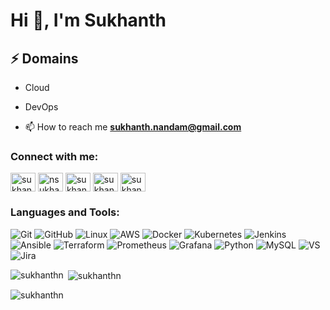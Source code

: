 <h1 align="left">Hi 👋, I'm Sukhanth</h1>



## ⚡ Domains
- Cloud
- DevOps


- 📫 How to reach me **sukhanth.nandam@gmail.com**

<h3 align="left">Connect with me:</h3>
<p align="left">
<a href="https://codepen.io/sukhanthn" target="blank"><img align="center" src="https://raw.githubusercontent.com/rahuldkjain/github-profile-readme-generator/master/src/images/icons/Social/codepen.svg" alt="sukhanthn" height="30" width="40" /></a>
<a href="https://twitter.com/nsukhanth" target="blank"><img align="center" src="https://raw.githubusercontent.com/rahuldkjain/github-profile-readme-generator/master/src/images/icons/Social/twitter.svg" alt="nsukhanth" height="30" width="40" /></a>
<a href="https://linkedin.com/in/sukhanth sai koti nandam" target="blank"><img align="center" src="https://raw.githubusercontent.com/rahuldkjain/github-profile-readme-generator/master/src/images/icons/Social/linked-in-alt.svg" alt="sukhanth sai koti nandam" height="30" width="40" /></a>
<a href="https://fb.com/sukhanth sai koti nandam" target="blank"><img align="center" src="https://raw.githubusercontent.com/rahuldkjain/github-profile-readme-generator/master/src/images/icons/Social/facebook.svg" alt="sukhanth sai koti nandam" height="30" width="40" /></a>
<a href="https://instagram.com/sukhanth_" target="blank"><img align="center" src="https://raw.githubusercontent.com/rahuldkjain/github-profile-readme-generator/master/src/images/icons/Social/instagram.svg" alt="sukhanthsaikoti" height="30" width="40" /></a>
</p>


<h3 align="left">Languages and Tools:</h3>


![Git](https://img.shields.io/badge/GIT-E44C30?style=for-the-badge&logo=git&logoColor=white)
![GitHub](https://img.shields.io/badge/GitHub-100000?style=for-the-badge&logo=github&logoColor=white)
![Linux](https://img.shields.io/badge/Linux-FCC624?style=for-the-badge&logo=linux&logoColor=black)
![AWS](https://img.shields.io/badge/Amazon_AWS-FF9900?style=for-the-badge&logo=amazonaws&logoColor=white)
![Docker](https://img.shields.io/badge/docker-%230db7ed.svg?style=for-the-badge&logo=docker&logoColor=white)
![Kubernetes](https://img.shields.io/badge/kubernetes-%23326ce5.svg?style=for-the-badge&logo=kubernetes&logoColor=white)
![Jenkins](https://img.shields.io/badge/Jenkins-D24939?style=for-the-badge&logo=Jenkins&logoColor=white)
![Ansible](https://img.shields.io/badge/ansible-%231A1918.svg?style=for-the-badge&logo=ansible&logoColor=white)
![Terraform](https://img.shields.io/badge/terraform-%235835CC.svg?style=for-the-badge&logo=terraform&logoColor=white)
![Prometheus](https://img.shields.io/badge/Prometheus-E6522C?style=for-the-badge&logo=Prometheus&logoColor=white)
![Grafana](https://img.shields.io/badge/grafana-%23F46800.svg?style=for-the-badge&logo=grafana&logoColor=white)
![Python](https://img.shields.io/badge/-Python-000?style=for-the-badge&logo=python)
![MySQL](	https://img.shields.io/badge/MySQL-00000F?style=for-the-badge&logo=mysql&logoColor=white)
![VS](https://img.shields.io/badge/Visual_Studio_Code-0078D4?style=for-the-badge&logo=visual%20studio%20code&logoColor=white)
![Jira](https://img.shields.io/badge/-Jira-000?&style=for-the-badge&logo=Jira-Software&logoColor=0052CC)



<p><img align="left" src="https://github-readme-stats.vercel.app/api/top-langs?username=sukhanthn&show_icons=true&locale=en&layout=compact" alt="sukhanthn" /></p>

<p>&nbsp;<img align="center" src="https://github-readme-stats.vercel.app/api?username=sukhanthn&show_icons=true&locale=en" alt="sukhanthn" /></p>

<p><img align="center" src="https://github-readme-streak-stats.herokuapp.com/?user=sukhanthn&" alt="sukhanthn" /></p>
